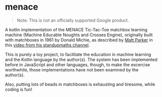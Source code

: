 # menace

> Note: This is not an officially supported Google product.

A kotlin implementation of the MENACE Tic-Tac-Toe matchbox learning machine (Machine Educable Noughts and Crosses Engine), originally built with matchboxes in 1961 by Donald Michie, as described by [Matt Parker] in this [video from his standupmaths channel][video].

This is purely a toy project, to facilitate the education in machine learning and the Kotlin language by the author(s). The system has been implemented before in JavaScript and other languages, though, to make the excercise worthwhile, those implementations have not been examined by the author(s).

Also, putting lots of beads in matchboxes is exhausting and tiresome, while coding is fun!

[Matt Parker]: http://standupmaths.com/
[video]: https://www.youtube.com/watch?v=R9c-_neaxeU
